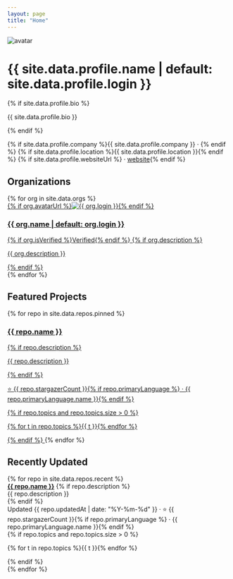 ```yaml
---
layout: page
title: "Home"
---
```


<!-- HERO -->
<div class="hero">
  <img class="avatar" src="{{ site.data.profile.avatarUrl }}" alt="avatar">
  <div>
    <h1>{{ site.data.profile.name | default: site.data.profile.login }}</h1>
    {% if site.data.profile.bio %}<p class="muted">{{ site.data.profile.bio }}</p>{% endif %}
    <p class="muted">
      {% if site.data.profile.company %}{{ site.data.profile.company }} · {% endif %}
      {% if site.data.profile.location %}{{ site.data.profile.location }}{% endif %}
      {% if site.data.profile.websiteUrl %} · <a href="{{ site.data.profile.websiteUrl }}">website</a>{% endif %}
    </p>
  </div>
</div>

## Organizations
<div class="card-grid">
{% for org in site.data.orgs %}
  <a class="card" href="{{ org.url }}">
    <div class="card-row">
      {% if org.avatarUrl %}<img class="org-avatar" src="{{ org.avatarUrl }}" alt="{{ org.login }}">{% endif %}
      <div>
        <h3>{{ org.name | default: org.login }}</h3>
        {% if org.isVerified %}<span class="badge">Verified</span>{% endif %}
        {% if org.description %}<p class="muted">{{ org.description }}</p>{% endif %}
      </div>
    </div>
  </a>
{% endfor %}
</div>

## Featured Projects
<div class="card-grid">
{% for repo in site.data.repos.pinned %}
  <a class="card" href="{{ repo.url }}">
    <h3>{{ repo.name }}</h3>
    {% if repo.description %}<p class="muted">{{ repo.description }}</p>{% endif %}
    <p class="tiny muted">
      ⭐ {{ repo.stargazerCount }}{% if repo.primaryLanguage %} · {{ repo.primaryLanguage.name }}{% endif %}
    </p>
    {% if repo.topics and repo.topics.size > 0 %}
      <p class="tags">
        {% for t in repo.topics %}<span class="tag">{{ t }}</span>{% endfor %}
      </p>
    {% endif %}
  </a>
{% endfor %}
</div>

## Recently Updated
<div class="list">
{% for repo in site.data.repos.recent %}
  <div class="list-item">
    <div>
      <a href="{{ repo.url }}"><strong>{{ repo.name }}</strong></a>
      {% if repo.description %}<div class="muted">{{ repo.description }}</div>{% endif %}
      <div class="tiny muted">
        Updated {{ repo.updatedAt | date: "%Y-%m-%d" }} · ⭐ {{ repo.stargazerCount }}{% if repo.primaryLanguage %} · {{ repo.primaryLanguage.name }}{% endif %}
      </div>
      {% if repo.topics and repo.topics.size > 0 %}
        <p class="tags">
          {% for t in repo.topics %}<span class="tag">{{ t }}</span>{% endfor %}
        </p>
      {% endif %}
    </div>
  </div>
{% endfor %}
</div>

